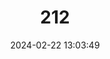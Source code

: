 ---
title: "212"
category: "Acheilognathus elongatus"
draft: false
date: 2024-02-22 13:03:49
languages:
  Chinese: ["Chang Shen Yu", "Kang Pian Yu", "Pang Pi Yu"]
  English: ["Elongate Bitterling"]
---